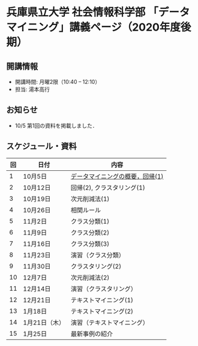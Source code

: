 # 兵庫県立大学 社会情報科学部 「データマイニング」講義ページ（2020年度後期）

## 開講情報
- 開講時間: 月曜2限（10:40 – 12:10）
- 担当: 湯本高行

## お知らせ
- 10/5 第1回の資料を掲載しました．

## スケジュール・資料

| 回   | 日付          | 内容                                          |
| ---- | ------------- | --------------------------------------------- |
| 1    | 10月5日       | [データマイニングの概要，回帰(1)](files/dm2020_01.zip) |
| 2    | 10月12日      | 回帰(2), クラスタリング(1)                    |
| 3    | 10月19日      | 次元削減法(1)                                 |
| 4    | 10月26日      | 相関ルール                                    |
| 5    | 11月2日       | クラス分類(1)                                 |
| 6    | 11月9日       | クラス分類(2)                                 |
| 7    | 11月16日      | クラス分類(3)                                 |
| 8    | 11月23日      | 演習（クラス分類）                            |
| 9    | 11月30日      | クラスタリング(2)                             |
| 10   | 12月7日       | 次元削減法(2)                                 |
| 11   | 12月14日      | 演習（クラスタリング）                        |
| 12   | 12月21日      | テキストマイニング(1)                         |
| 13   | 1月18日       | テキストマイニング(2)                         |
| 14   | 1月21日（木） | 演習（テキストマイニング）                    |
| 15   | 1月25日       | 最新事例の紹介                                |